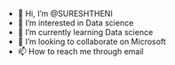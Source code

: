 - 👋 Hi, I’m @SURESHTHENI
- 👀 I’m interested in Data science
- 🌱 I’m currently learning Data science
- 💞️ I’m looking to collaborate on Microsoft
- 📫 How to reach me through email

<!---
SURESHTHENI/SURESHTHENI is a ✨ special ✨ repository because its `README.md` (this file) appears on your GitHub profile.
You can click the Preview link to take a look at your changes.
--->
